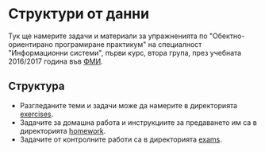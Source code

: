 Структури от данни
==================

Тук ще намерите задачи и материали за упражненията по
"Обектно-ориентирано програмиране практикум" на специалност
"Информационни системи", първи курс, втора група, през учебната 2016/2017 година
във [ФМИ](https://fmi.uni-sofia.bg).

Структура
---------
* Разгледаните теми и задачи може да намерите в директорията
[exercises](exercises).
* Задачите за домашна работа и инструкциите за предаването им
са в директорията [homework](homework).
* Задачите от контролните работи са в директорията [exams](exams).

